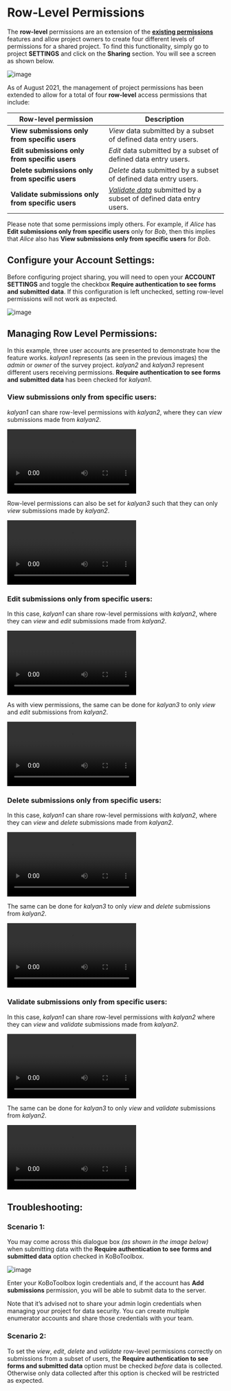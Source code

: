 # Row-Level Permissions

The __row-level__ permissions are an extension of the [__existing permissions__](row_level_permissions.md) features and allow project owners to create four different levels of permissions for a shared project. To find this functionality, simply go to project __SETTINGS__ and click on the __Sharing__ section. You will see a screen as shown below.

![image](/images/row_level_permissions/Options.png)

As of August 2021, the management of project permissions has been extended to allow for a total of four __row-level__ access permissions that include:

| __Row-level permission__                          | __Description__                                                      |
|-----------------------------------------------|------------------------------------------------------------------|
| __View submissions only from specific users__     | _View_ data submitted by a subset of defined data entry users.     |
| __Edit submissions only from specific users__     | _Edit_ data submitted by a subset of defined data entry users.     |
| __Delete submissions only from specific users__   | _Delete_ data submitted by a subset of defined data entry users.   |
| __Validate submissions only from specific users__ | [_Validate data_](record_validation.md) submitted by a subset of defined data entry users. |

<p class="note">Please note that some permissions imply others. For example, if <i>Alice</i> has <strong>Edit submissions only from specific users</strong> only for <i>Bob</i>, then this implies that <i>Alice</i> also has <strong>View submissions only from specific users</strong> for <i>Bob</i>.</p>

## Configure your Account Settings:

Before configuring project sharing, you will need to open your __ACCOUNT SETTINGS__ and toggle the checkbox __Require authentication to see forms and submitted data__. If this configuration is left unchecked, setting row-level permissions will not work as expected.

![image](/images/row_level_permissions/Accounts_Settings.png)

## Managing Row Level Permissions:

In this example, three user accounts are presented to demonstrate how the feature works. _kalyan1_ represents (as seen in the previous images) the _admin_ or _owner_ of the survey project. _kalyan2_ and _kalyan3_ represent different users receiving permissions. __Require authentication to see forms and submitted data__ has been checked for _kalyan1_.

### View submissions only from specific users:

_kalyan1_ can share row-level permissions with _kalyan2_, where they can _view_ submissions made from _kalyan2_. 

<video controls><source src="./_static/files/row_level_permissions/1_View_submissions_1.mp4" type="video/mp4"></video>

Row-level permissions can also be set for _kalyan3_ such that they can only _view_ submissions made by _kalyan2_.

<video controls><source src="./_static/files/row_level_permissions/2_View_submissions_2.mp4" type="video/mp4"></video>

### Edit submissions only from specific users:

In this case, _kalyan1_ can share row-level permissions with _kalyan2_, where they can _view_ and _edit_ submissions made from _kalyan2_. 

<video controls><source src="./_static/files/row_level_permissions/3_Edit_Submission_1.mp4" type="video/mp4"></video>

As with view permissions, the same can be done for _kalyan3_ to only _view_ and _edit_ submissions from _kalyan2_.

<video controls><source src="./_static/files/row_level_permissions/4_Edit_Submission_2.mp4" type="video/mp4"></video>

### Delete submissions only from specific users:

In this case, _kalyan1_ can share row-level permissions with _kalyan2_, where they can _view_ and _delete_ submissions made from _kalyan2_. 

<video controls><source src="./_static/files/row_level_permissions/5_Delete_Submissions_1.mp4" type="video/mp4"></video>

The same can be done for _kalyan3_ to only _view_ and _delete_ submissions from _kalyan2_.

<video controls><source src="./_static/files/row_level_permissions/6_Delete_Submissions_2.mp4" type="video/mp4"></video>

### Validate submissions only from specific users:

In this case, _kalyan1_ can share row-level permissions with _kalyan2_ where they can _view_ and _validate_ submissions made from _kalyan2_.

<video controls><source src="./_static/files/row_level_permissions/7_Validate_Submissions_1.mp4" type="video/mp4"></video>

The same can be done for _kalyan3_ to only _view_ and _validate_ submissions from _kalyan2_.

<video controls><source src="./_static/files/row_level_permissions/8_Validate_Submissions_2.mp4" type="video/mp4"></video>

## Troubleshooting:

### Scenario 1:

You may come across this dialogue box _(as shown in the image below)_ when submitting data with the __Require authentication to see forms and submitted data__ option checked in KoBoToolbox. 

![image](/images/row_level_permissions/Login.png)

Enter your KoBoToolbox login credentials and, if the account has __Add submissions__ permission, you will be able to submit data to the server. 

<p class="note">Note that it’s advised not to share your admin login credentials when managing your project for data security. You can create multiple enumerator accounts and share those credentials with your team.</p>

### Scenario 2:

To set the _view_, _edit_, _delete_ and _validate_ row-level permissions correctly on submissions from a subset of users, the __Require authentication to see forms and submitted data__ option must be checked _before_ data is collected. Otherwise only data collected after this option is checked will be restricted as expected.
